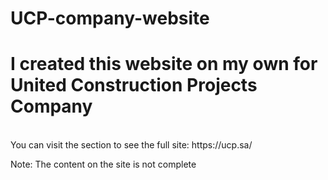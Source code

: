 # UCP-company-website
# I created this website on my own for United Construction Projects Company
<br/>
You can visit the section to see the full site: https://ucp.sa/




Note: The content on the site is not complete
